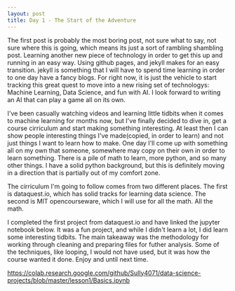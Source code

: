 ```yaml
---
layout: post
title: Day 1 - The Start of the Adventure
---
```


The first post is probably the most boring post, not sure what to say, not sure where this is going, which means its just a sort of rambling shambling post.  Learning another new piece of technology in order to get this up and running in an easy way.  Using github pages, and jekyll makes for an easy transition.  jekyll is something that I will have to spend time learning in order to one day have a fancy blogs.  For right now, it is just the vehicle to start tracking this great quest to move into a new rising set of technologys: Machine Learning, Data Science, and fun with AI.  I look forward to writing an AI that can play a game all on its own.

I've been casually watching videos and learning little tidbits when it comes to machine learning for months now, but I've finally decided to dive in, get a course cirriculum and start making something interesting.  At least then I can show people interesting things I've made(copied, in order to learn) and not just things I want to learn how to make.  One day I'll come up with something all on my own that someone, somewhere may copy on their own in order to learn something.  There is a pile of math to learn, more python, and so many other things.  I have a solid python background, but this is definitely moving in a direction that is partially out of my comfort zone. 

The cirriculum I'm going to follow comes from two different places. The first is dataquest.io, which has solid tracks for learning data science.  The second is MIT opencourseware, which I will use for all the math.  All the math.

I completed the first project from dataquest.io and have linked the jupyter notebook below.  It was a fun project, and while I didn't learn a lot, I did learn some interesting tidbits.  The main takeaway was the methodology for working through cleaning and preparing files for futher analysis.  Some of the techniques, like looping, I would not have used, but it was how the course wanted it done.  Enjoy and until next time.

https://colab.research.google.com/github/Sully4071/data-science-projects/blob/master/lesson1/Basics.ipynb
